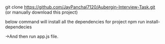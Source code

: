 git clone https://github.com/JayPanchal7120/Aubergin-Interview-Task.git
(or manually download this project)

below command will install all the dependencies for project
npm run install-dependecies


->And then run app.js file.
